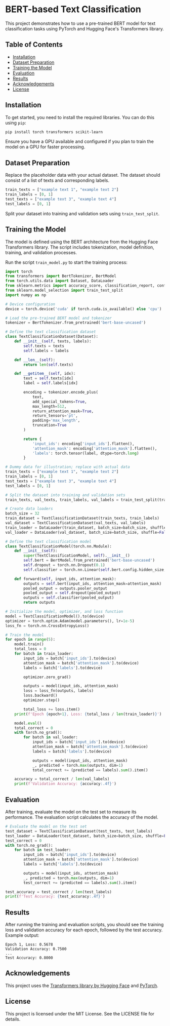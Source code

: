 # BERT-based Text Classification

This project demonstrates how to use a pre-trained BERT model for text classification tasks using PyTorch and Hugging Face's Transformers library.

## Table of Contents

- [Installation](#installation)
- [Dataset Preparation](#dataset-preparation)
- [Training the Model](#training-the-model)
- [Evaluation](#evaluation)
- [Results](#results)
- [Acknowledgements](#acknowledgements)
- [License](#license)

## Installation

To get started, you need to install the required libraries. You can do this using `pip`:

```sh
pip install torch transformers scikit-learn
```

Ensure you have a GPU available and configured if you plan to train the model on a GPU for faster processing.

## Dataset Preparation

Replace the placeholder data with your actual dataset. The dataset should consist of a list of texts and corresponding labels.

```python
train_texts = ["example text 1", "example text 2"]
train_labels = [0, 1]
test_texts = ["example text 3", "example text 4"]
test_labels = [0, 1]
```

Split your dataset into training and validation sets using `train_test_split`.

## Training the Model

The model is defined using the BERT architecture from the Hugging Face Transformers library. The script includes tokenization, model definition, training, and validation processes.

Run the script `train_model.py` to start the training process:

```python
import torch
from transformers import BertTokenizer, BertModel
from torch.utils.data import Dataset, DataLoader
from sklearn.metrics import accuracy_score, classification_report, confusion_matrix
from sklearn.model_selection import train_test_split
import numpy as np

# Device configuration
device = torch.device('cuda' if torch.cuda.is_available() else 'cpu')

# Load the pre-trained BERT model and tokenizer
tokenizer = BertTokenizer.from_pretrained('bert-base-uncased')

# Define the text classification dataset
class TextClassificationDataset(Dataset):
    def __init__(self, texts, labels):
        self.texts = texts
        self.labels = labels

    def __len__(self):
        return len(self.texts)

    def __getitem__(self, idx):
        text = self.texts[idx]
        label = self.labels[idx]

        encoding = tokenizer.encode_plus(
            text,
            add_special_tokens=True,
            max_length=512,
            return_attention_mask=True,
            return_tensors='pt',
            padding='max_length',
            truncation=True
        )

        return {
            'input_ids': encoding['input_ids'].flatten(),
            'attention_mask': encoding['attention_mask'].flatten(),
            'labels': torch.tensor(label, dtype=torch.long)
        }

# Dummy data for illustration; replace with actual data
train_texts = ["example text 1", "example text 2"]
train_labels = [0, 1]
test_texts = ["example text 3", "example text 4"]
test_labels = [0, 1]

# Split the dataset into training and validation sets
train_texts, val_texts, train_labels, val_labels = train_test_split(train_texts, train_labels, test_size=0.2, random_state=42)

# Create data loaders
batch_size = 32
train_dataset = TextClassificationDataset(train_texts, train_labels)
val_dataset = TextClassificationDataset(val_texts, val_labels)
train_loader = DataLoader(train_dataset, batch_size=batch_size, shuffle=True)
val_loader = DataLoader(val_dataset, batch_size=batch_size, shuffle=False)

# Define the text classification model
class TextClassificationModel(torch.nn.Module):
    def __init__(self):
        super(TextClassificationModel, self).__init__()
        self.bert = BertModel.from_pretrained('bert-base-uncased')
        self.dropout = torch.nn.Dropout(0.1)
        self.classifier = torch.nn.Linear(self.bert.config.hidden_size, len(set(train_labels)))

    def forward(self, input_ids, attention_mask):
        outputs = self.bert(input_ids, attention_mask=attention_mask)
        pooled_output = outputs.pooler_output
        pooled_output = self.dropout(pooled_output)
        outputs = self.classifier(pooled_output)
        return outputs

# Initialize the model, optimizer, and loss function
model = TextClassificationModel().to(device)
optimizer = torch.optim.Adam(model.parameters(), lr=1e-5)
loss_fn = torch.nn.CrossEntropyLoss()

# Train the model
for epoch in range(5):
    model.train()
    total_loss = 0
    for batch in train_loader:
        input_ids = batch['input_ids'].to(device)
        attention_mask = batch['attention_mask'].to(device)
        labels = batch['labels'].to(device)

        optimizer.zero_grad()

        outputs = model(input_ids, attention_mask)
        loss = loss_fn(outputs, labels)
        loss.backward()
        optimizer.step()

        total_loss += loss.item()
    print(f'Epoch {epoch+1}, Loss: {total_loss / len(train_loader)}')

    model.eval()
    total_correct = 0
    with torch.no_grad():
        for batch in val_loader:
            input_ids = batch['input_ids'].to(device)
            attention_mask = batch['attention_mask'].to(device)
            labels = batch['labels'].to(device)

            outputs = model(input_ids, attention_mask)
            _, predicted = torch.max(outputs, dim=1)
            total_correct += (predicted == labels).sum().item()

    accuracy = total_correct / len(val_labels)
    print(f'Validation Accuracy: {accuracy:.4f}')
```

## Evaluation

After training, evaluate the model on the test set to measure its performance. The evaluation script calculates the accuracy of the model.

```python
# Evaluate the model on the test set
test_dataset = TextClassificationDataset(test_texts, test_labels)
test_loader = DataLoader(test_dataset, batch_size=batch_size, shuffle=False)
test_correct = 0
with torch.no_grad():
    for batch in test_loader:
        input_ids = batch['input_ids'].to(device)
        attention_mask = batch['attention_mask'].to(device)
        labels = batch['labels'].to(device)

        outputs = model(input_ids, attention_mask)
        _, predicted = torch.max(outputs, dim=1)
        test_correct += (predicted == labels).sum().item()

test_accuracy = test_correct / len(test_labels)
print(f'Test Accuracy: {test_accuracy:.4f}')
```

## Results

After running the training and evaluation scripts, you should see the training loss and validation accuracy for each epoch, followed by the test accuracy. Example output:

```
Epoch 1, Loss: 0.5678
Validation Accuracy: 0.7500
...
Test Accuracy: 0.8000
```

## Acknowledgements

This project uses the [Transformers library by Hugging Face](https://huggingface.co/transformers/) and [PyTorch](https://pytorch.org/).

## License

This project is licensed under the MIT License. See the LICENSE file for details.
